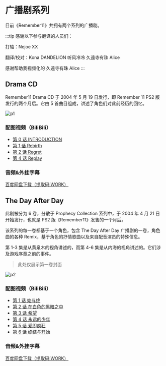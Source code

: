 # 广播剧系列

目前《Remember11》共拥有两个系列的广播剧。

:::tip
感谢以下参与翻译的人员们：

打轴：Nejoe XX

翻译/校对：Kona DANDELION 听风冷冷 久遠寺有珠 Alice

感谢帮助我视频化的 久遠寺有珠 Alice
:::

## Drama CD

Remember11 Drama CD 于 2004 年 5 月 19 日发行，即 Remember 11 PS2 版发行的两个月后。它由 5 首曲目组成，讲述了角色们对此前经历的回忆。

![p1](/images/drama_cd_cover.webp)

### 配图视频（BiliBili）

- [第 0 话 INTRODUCTION](https://www.bilibili.com/video/BV19R4y197DH/)
- [第 1 话 Rebirth](https://www.bilibili.com/video/BV1gR4y1R7gg/)
- [第 2 话 Regret](https://www.bilibili.com/video/BV1T14y177eH/)
- [第 4 话 Replay](https://www.bilibili.com/video/BV1LT411N7Wm/)

### 音频&外挂字幕

[百度网盘下载（提取码:WORK）](https://pan.baidu.com/s/1jiK2DcfjBqKzl_iT82fi-g)

## The Day After Day

此剧被分为 6 卷，分散于 Prophecy Collection 系列中，于 2004 年 4 月 21 日开始发行，也就是 PS2 版《Remember11》发售的一个月后。

该系列的每一卷都基于一个角色，包含 The Day After Day 广播剧的一卷，角色曲的各种 Remix，基于角色的抒情歌曲以及来自配音演员的特殊信息。

第 1-3 集是从黄泉木的视角讲述的，而第 4-6 集是从内海的视角讲述的。它们涉及游戏序章之前的事件。

> 此处仅展示第一卷封面

![p2](/images/coverKokoro.jpg)

### 配图视频（BiliBili）

- [第 1 话 始与终](https://www.bilibili.com/video/BV1sg411h7gZ/)
- [第 2 话 在白色的黑暗之中](https://www.bilibili.com/video/BV1WV4y1L7Nz/)
- [第 3 话 希望](https://www.bilibili.com/video/BV1Ae4y1S7ag/)
- [第 4 话 永远的少年](https://www.bilibili.com/video/BV1kB4y1j7Xu/)
- [第 5 话 爱即疯狂](https://www.bilibili.com/video/BV1jg411h7fV/)
- [第 6 话 终结与开始](https://www.bilibili.com/video/BV16D4y1k7PP/)

### 音频&外挂字幕

[百度网盘下载（提取码:WORK）](https://pan.baidu.com/s/1dOBBKpdynMYtrQNrkbFGWA)
